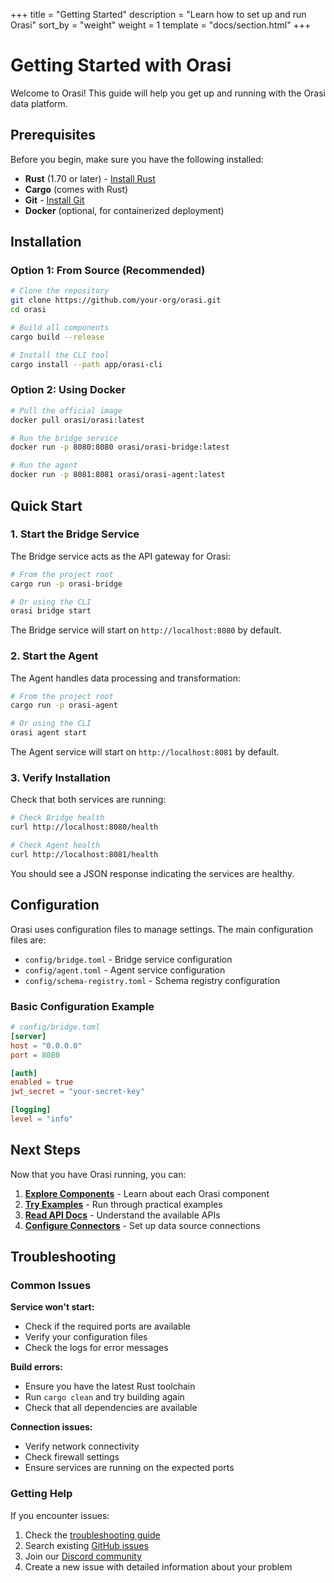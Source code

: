 +++
title = "Getting Started"
description = "Learn how to set up and run Orasi"
sort_by = "weight"
weight = 1
template = "docs/section.html"
+++

# Getting Started with Orasi

Welcome to Orasi! This guide will help you get up and running with the Orasi data platform.

## Prerequisites

Before you begin, make sure you have the following installed:

- **Rust** (1.70 or later) - [Install Rust](https://rustup.rs/)
- **Cargo** (comes with Rust)
- **Git** - [Install Git](https://git-scm.com/)
- **Docker** (optional, for containerized deployment)

## Installation

### Option 1: From Source (Recommended)

```bash
# Clone the repository
git clone https://github.com/your-org/orasi.git
cd orasi

# Build all components
cargo build --release

# Install the CLI tool
cargo install --path app/orasi-cli
```

### Option 2: Using Docker

```bash
# Pull the official image
docker pull orasi/orasi:latest

# Run the bridge service
docker run -p 8080:8080 orasi/orasi-bridge:latest

# Run the agent
docker run -p 8081:8081 orasi/orasi-agent:latest
```

## Quick Start

### 1. Start the Bridge Service

The Bridge service acts as the API gateway for Orasi:

```bash
# From the project root
cargo run -p orasi-bridge

# Or using the CLI
orasi bridge start
```

The Bridge service will start on `http://localhost:8080` by default.

### 2. Start the Agent

The Agent handles data processing and transformation:

```bash
# From the project root
cargo run -p orasi-agent

# Or using the CLI
orasi agent start
```

The Agent service will start on `http://localhost:8081` by default.

### 3. Verify Installation

Check that both services are running:

```bash
# Check Bridge health
curl http://localhost:8080/health

# Check Agent health
curl http://localhost:8081/health
```

You should see a JSON response indicating the services are healthy.

## Configuration

Orasi uses configuration files to manage settings. The main configuration files are:

- `config/bridge.toml` - Bridge service configuration
- `config/agent.toml` - Agent service configuration
- `config/schema-registry.toml` - Schema registry configuration

### Basic Configuration Example

```toml
# config/bridge.toml
[server]
host = "0.0.0.0"
port = 8080

[auth]
enabled = true
jwt_secret = "your-secret-key"

[logging]
level = "info"
```

## Next Steps

Now that you have Orasi running, you can:

1. **[Explore Components](/components/)** - Learn about each Orasi component
2. **[Try Examples](/examples/)** - Run through practical examples
3. **[Read API Docs](/api/)** - Understand the available APIs
4. **[Configure Connectors](/components/connectors/)** - Set up data source connections

## Troubleshooting

### Common Issues

**Service won't start:**
- Check if the required ports are available
- Verify your configuration files
- Check the logs for error messages

**Build errors:**
- Ensure you have the latest Rust toolchain
- Run `cargo clean` and try building again
- Check that all dependencies are available

**Connection issues:**
- Verify network connectivity
- Check firewall settings
- Ensure services are running on the expected ports

### Getting Help

If you encounter issues:

1. Check the [troubleshooting guide](/troubleshooting/)
2. Search existing [GitHub issues](https://github.com/your-org/orasi/issues)
3. Join our [Discord community](https://discord.gg/orasi)
4. Create a new issue with detailed information about your problem
